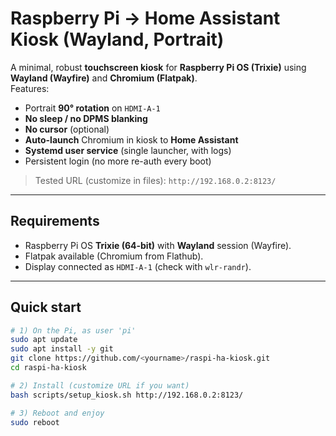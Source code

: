 # Raspberry Pi → Home Assistant Kiosk (Wayland, Portrait)

A minimal, robust **touchscreen kiosk** for **Raspberry Pi OS (Trixie)** using **Wayland (Wayfire)** and **Chromium (Flatpak)**.  
Features:
- Portrait **90° rotation** on `HDMI-A-1`
- **No sleep / no DPMS blanking**
- **No cursor** (optional)
- **Auto-launch** Chromium in kiosk to **Home Assistant**
- **Systemd user service** (single launcher, with logs)
- Persistent login (no more re-auth every boot)

> Tested URL (customize in files): `http://192.168.0.2:8123/`

---

## Requirements

- Raspberry Pi OS **Trixie (64-bit)** with **Wayland** session (Wayfire).
- Flatpak available (Chromium from Flathub).
- Display connected as `HDMI-A-1` (check with `wlr-randr`).

---

## Quick start

```bash
# 1) On the Pi, as user 'pi'
sudo apt update
sudo apt install -y git
git clone https://github.com/<yourname>/raspi-ha-kiosk.git
cd raspi-ha-kiosk

# 2) Install (customize URL if you want)
bash scripts/setup_kiosk.sh http://192.168.0.2:8123/

# 3) Reboot and enjoy
sudo reboot
